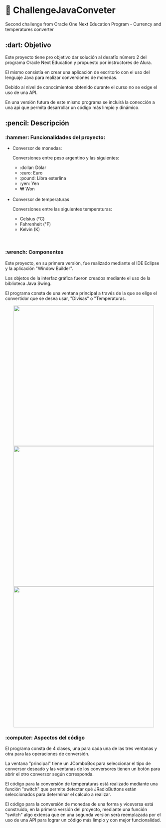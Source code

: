 # :arrows_counterclockwise: ChallengeJavaConveter
Second challenge from Oracle One Next Education Program - Currency and temperatures converter
<h2>:dart: Objetivo</h2>

<p>Este proyecto tiene pro objetivo dar solución al desafío número 2 del programa Oracle Next Education y propuesto por instructores de Alura.</p>
<p>El mismo consistía en crear una aplicación de escritorio con el uso del lenguaje Java para realizar conversiones de monedas.</p>
<p>Debido al nivel de conocimientos obtenido durante el curso no se exige el uso de una API.</p>
<p>En una versión futura de este mismo programa se incluirá la conección a una api que permita desarrollar un código más limpio y dinámico.</p>

<h2>:pencil: Descripción</h2>

<h3>:hammer: Funcionalidades del proyecto:</h3>
<ul>
  <li>Conversor de monedas:</li>
    <p>Conversiones entre peso argentino y las siguientes:</p>
    <ul>
      <li>:dollar: Dólar</li>
      <li>:euro: Euro</li>
      <li>:pound: Libra esterlina</li>
      <li>:yen: Yen</li>
      <li> ₩ Won</li>
    </ul>
    </br>
  <li>Conversor de temperaturas</li>
    <p>Conversiones entre las siguientes temperaturas:</p>
    <ul>
      <li>Celsius (°C)</li>
      <li>Fahrenheit (°F)</li>
      <li>Kelvin (K)</li>
    </ul>
</ul>
</br>

<h3>:wrench: Componentes</h3>

<p>Este proyecto, en su primera versión, fue realizado mediante el IDE Eclipse y la aplicación "Window Builder".</p>
<p>Los objetos de la interfaz gráfica fueron creados mediante el uso de la biblioteca Java Swing.</p>
<p>El programa consta de una ventana principal a través de la que se elige el convertidor que se desea usar, "Divisas" o "Temperaturas.</p>

<p align="center">
<img src="https://user-images.githubusercontent.com/121594162/230537615-033ea3de-05b2-49d4-805e-9d453247c661.PNG" width="450"/>
<img src="https://user-images.githubusercontent.com/121594162/230537617-fa370935-fb74-4fdf-ab36-838e9650f38f.PNG" width="450"/>
<img src="https://user-images.githubusercontent.com/121594162/230537618-83a914b6-ea95-4311-b13d-f06558114af0.PNG" width="450"/>
</p>

<h3>:computer: Aspectos del código</h3>

<p>El programa consta de 4 clases, una para cada una de las tres ventanas y otra para las operaciones de conversión.</p>
<p>La ventana "principal" tiene un JComboBox para seleccionar el tipo de conversor deseado y las ventanas de los conversores tienen un botón para abrir el otro conversor según corresponda.</p>
<p>El código para la conversión de temperaturas está realizado mediante una función "switch" que permite detectar qué JRadioButtons están seleccionados para determinar el cálculo a realizar.</p>
<p>El código para la conversión de monedas de una forma y viceversa está construido, en la primera versión del proyecto, mediante una función "switch" algo extensa que en una segunda versión será reemplazada por el uso de una API para lograr un código más limpio y con mejor funcionalidad.</P>

